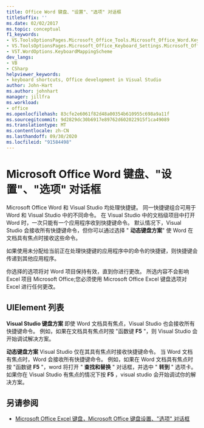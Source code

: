 ```yaml
---
title: Office Word 键盘、"设置"、"选项" 对话框
titleSuffix: ''
ms.date: 02/02/2017
ms.topic: conceptual
f1_keywords:
- VS.ToolsOptionsPages.Microsoft_Office_Tools.Microsoft_Office_Word.Keyboard
- VS.ToolsOptionsPages.Microsoft_Office_Keyboard_Settings.Microsoft_Office_Word_Keyboard
- VST.WordOptions.KeyboardMappingScheme
dev_langs:
- VB
- CSharp
helpviewer_keywords:
- keyboard shortcuts, Office development in Visual Studio
author: John-Hart
ms.author: johnhart
manager: jillfra
ms.workload:
- office
ms.openlocfilehash: 83cfe2e6061f82d48a00354b610955c698a9a11f
ms.sourcegitcommit: 9d2829dc30b6917e89762d602022915f1ca49089
ms.translationtype: MT
ms.contentlocale: zh-CN
ms.lasthandoff: 09/30/2020
ms.locfileid: "91584498"
---
```

# <a name="microsoft-office-word-keyboard-settings-options-dialog-box"></a>Microsoft Office Word 键盘、"设置"、"选项" 对话框
  Microsoft Office Word 和 Visual Studio 均处理快捷键。 同一快捷键组合可用于 Word 和 Visual Studio 中的不同命令。 在 Visual Studio 中的文档级项目中打开 Word 时，一次只能有一个应用程序收到快捷键命令。 默认情况下，Visual Studio 会接收所有快捷键命令，但你可以通过选择 " **动态键盘方案**" 使 Word 在文档具有焦点时接收这些命令。

 如果使用未分配给当前正在处理快捷键的应用程序中的命令的快捷键，则快捷键会传递到其他应用程序。

 你选择的选项将对 Word 项目保持有效，直到你进行更改。 所选内容不会影响 Excel 项目 Microsoft Office;您必须使用 Microsoft Office Excel 键盘选项对 Excel 进行任何更改。

## <a name="uielement-list"></a>UIElement 列表
 **Visual Studio 键盘方案** 即使 Word 文档具有焦点，Visual Studio 也会接收所有快捷键命令。 例如，如果在文档具有焦点时按 "函数键 **F5** "，则 Visual Studio 会开始调试解决方案。

 **动态键盘方案** Visual Studio 仅在其具有焦点时接收快捷键命令。 当 Word 文档有焦点时，Word 会接收所有快捷键命令。 例如，如果在 Word 文档具有焦点时按 "函数键 **F5** "，word 将打开 " **查找和替换** " 对话框，并选中 " **转到** " 选项卡。 如果你在 Visual Studio 有焦点的情况下按 **F5** ，visual studio 会开始调试你的解决方案。

## <a name="see-also"></a>另请参阅
- [Microsoft Office Excel 键盘，Microsoft Office 键盘设置、"选项" 对话框](../vsto/microsoft-office-excel-keyboard-microsoft-office-keyboard-settings-options-dialog-box.md)
